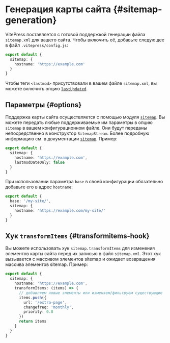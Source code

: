 # Генерация карты сайта {#sitemap-generation}

VitePress поставляется с готовой поддержкой генерации файла `sitemap.xml` для вашего сайта. Чтобы включить её, добавьте следующее в файл `.vitepress/config.js`:

```ts
export default {
  sitemap: {
    hostname: 'https://example.com'
  }
}
```

Чтобы теги `<lastmod>` присутствовали в вашем файле `sitemap.xml`, вы можете включить опцию [`lastUpdated`](../reference/default-theme-last-updated).

## Параметры {#options}

Поддержка карты сайта осуществляется с помощью модуля [`sitemap`](https://www.npmjs.com/package/sitemap). Вы можете передать любые поддерживаемые им параметры в опцию `sitemap` в вашем конфигурационном файле. Они будут переданы непосредственно в конструктор `SitemapStream`. Более подробную информацию см. в документации [`sitemap`](https://www.npmjs.com/package/sitemap#options-you-can-pass). Пример:

```ts
export default {
  sitemap: {
    hostname: 'https://example.com',
    lastmodDateOnly: false
  }
}
```

При использовании параметра `base` в своей конфигурации обязательно добавьте его в адрес `hostname`:

```ts
export default {
  base: '/my-site/',
  sitemap: {
    hostname: 'https://example.com/my-site/'
  }
}
```

## Хук `transformItems` {#transformitems-hook}

Вы можете использовать хук `sitemap.transformItems` для изменения элементов карты сайта перед их записью в файл `sitemap.xml`. Этот хук вызывается с массивом элементов sitemap и ожидает возвращения массива элементов sitemap. Пример:

```ts
export default {
  sitemap: {
    hostname: 'https://example.com',
    transformItems: (items) => {
      // добавляем новые элементы или изменяем/фильтруем существующие
      items.push({
        url: '/extra-page',
        changefreq: 'monthly',
        priority: 0.8
      })
      return items
    }
  }
}
```
